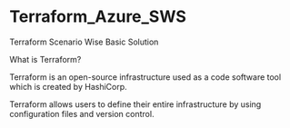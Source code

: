 # Terraform_Azure_SWS
Terraform Scenario Wise Basic Solution

What is Terraform?

Terraform is an open-source infrastructure used as a code software tool which is created by HashiCorp. 

Terraform allows users to define their entire infrastructure by using configuration files and version control.
